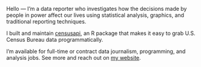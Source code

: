 Hello — I’m a data reporter who investigates how the decisions made by people in power affect our lives using statistical analysis, graphics, and traditional reporting techniques.

I built and maintain [censusapi](https://github.com/hrecht/censusapi), an R package that makes it easy to grab U.S. Census Bureau data programmatically.

I’m available for full-time or contract data journalism, programming, and analysis jobs. See more and reach out on [my website](https://www.hrecht.com/).


